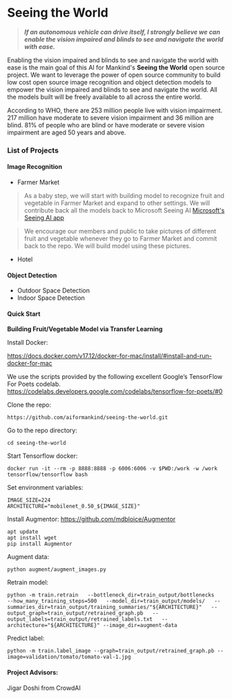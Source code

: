 # Seeing the World

> ***If an autonomous vehicle can drive itself, I strongly believe we can enable the vision impaired and blinds to see and navigate the world with ease.***


Enabling the vision impaired and blinds to see and navigate the world with ease is the main goal of this AI for Mankind's **Seeing the World** open source project. We want to leverage the power of open source community to build low cost open source image recognition and object detection models to empower the vision impaired and blinds to see and navigate the world. All the models built will be freely available to all across the entire world.

According to WHO, there are 253 million people live with vision impairment. 217 million have moderate to severe vision impairment and 36 million are blind. 81% of people who are blind or have moderate or severe vision impairment are aged 50 years and above.

### List of Projects

#### Image Recognition
- Farmer Market

>As a baby step, we will start with building model to recognize fruit and vegetable in Farmer Market and expand to other settings. We will contribute back all the models back to Microsoft Seeing AI [Microsoft's Seeing AI app](https://www.microsoft.com/en-us/seeing-ai)

>We encourage our members and public to take pictures of different fruit and vegetable whenever they go to Farmer Market and commit back to the repo. We will build model using these pictures.

- Hotel


#### Object Detection
- Outdoor Space Detection
- Indoor Space Detection

#### Quick Start

**Building Fruit/Vegetable Model via Transfer Learning**

Install Docker:

https://docs.docker.com/v17.12/docker-for-mac/install/#install-and-run-docker-for-mac

We use the scripts provided by the following excellent Google’s TensorFlow For Poets codelab.
https://codelabs.developers.google.com/codelabs/tensorflow-for-poets/#0

Clone the repo:
```
https://github.com/aiformankind/seeing-the-world.git
```
Go to the repo directory:
```
cd seeing-the-world
```
Start Tensorflow docker:
```
docker run -it --rm -p 8888:8888 -p 6006:6006 -v $PWD:/work -w /work tensorflow/tensorflow bash
```
Set environment variables:
```
IMAGE_SIZE=224
ARCHITECTURE="mobilenet_0.50_${IMAGE_SIZE}"
```

Install Augmentor:
https://github.com/mdbloice/Augmentor
```
apt update
apt install wget
pip install Augmentor
```

Augment data:
```
python augment/augment_images.py
```

Retrain model:
```
python -m train.retrain   --bottleneck_dir=train_output/bottlenecks   --how_many_training_steps=500   --model_dir=train_output/models/   --summaries_dir=train_output/training_summaries/"${ARCHITECTURE}"   --output_graph=train_output/retrained_graph.pb   --output_labels=train_output/retrained_labels.txt   --architecture="${ARCHITECTURE}" --image_dir=augment-data
```
Predict label:

```
python -m train.label_image --graph=train_output/retrained_graph.pb --image=validation/tomato/tomato-val-1.jpg
```
#### Project Advisors:
Jigar Doshi from CrowdAI

